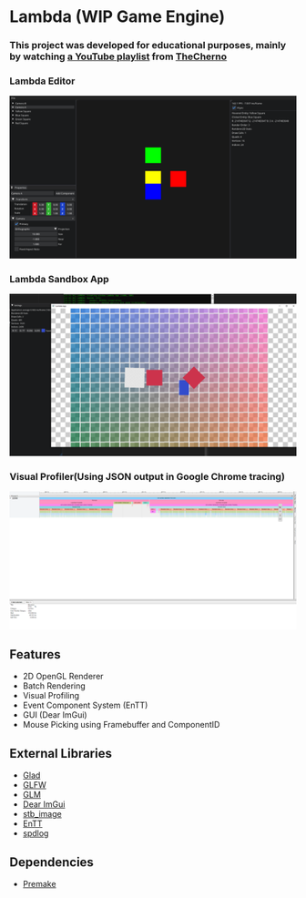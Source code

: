 # Lambda (WIP Game Engine)

### This project was developed for educational purposes, mainly by watching [a YouTube playlist](https://www.youtube.com/playlist?list=PLlrATfBNZ98dC-V-N3m0Go4deliWHPFwT) from [TheCherno](https://www.youtube.com/@TheCherno)

### Lambda Editor
<img src="Lambda-Editor/assets/LambdaEditorSS.png" alt=""/>

### Lambda Sandbox App
<img src="Lambda-Editor/assets/LambdaSandboxSS.png" alt=""/>

### Visual Profiler(Using JSON output in Google Chrome tracing)
<img src="Lambda-Editor/assets/LambdaVisualProfiler.png" alt=""/>

## Features
- 2D OpenGL Renderer
- Batch Rendering
- Visual Profiling
- Event Component System (EnTT)
- GUI (Dear ImGui)
- Mouse Picking using Framebuffer and ComponentID

## External Libraries
- [Glad](https://glad.dav1d.de/)
- [GLFW](https://github.com/glfw/glfw)
- [GLM](https://github.com/g-truc/glm)
- [Dear ImGui](https://github.com/ocornut/imgui)
- [stb_image](https://github.com/nothings/stb)
- [EnTT](https://github.com/skypjack/entt)
- [spdlog](https://github.com/gabime/spdlog)

## Dependencies
- [Premake](https://premake.github.io/)